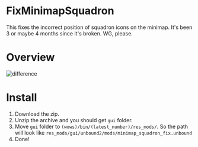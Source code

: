 # FixMinimapSquadron
This fixes the incorrect position of squadron icons on the minimap.
It's been 3 or maybe 4 months since it's broken. WG, please.

# Overview
![difference](https://github.com/AndrewTaro/FixMinimapSquadron/assets/36262823/446af4c5-e22b-4296-b7d9-ffdd5f116cb8)

# Install
1. Download the zip.
2. Unzip the archive and you should get `gui` folder.
3. Move `gui` folder to `(wows)/bin/(latest_number)/res_mods/`. So the path will look like `res_mods/gui/unbound2/mods/minimap_squadron_fix.unbound`
4. Done!
